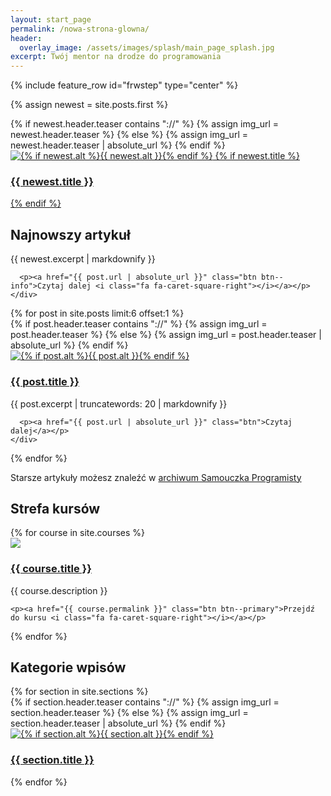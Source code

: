 ```yaml
---
layout: start_page
permalink: /nowa-strona-glowna/
header:
  overlay_image: /assets/images/splash/main_page_splash.jpg
excerpt: Twój mentor na drodze do programowania
---
```


{% include feature_row id="frwstep" type="center" %}

{% assign newest = site.posts.first %}

<div class="feature__wrapper">
  <div class="feature__item--left">
    <div class="archive__item">
      {% if newest.header.teaser contains "://" %}
        {% assign img_url = newest.header.teaser %}
      {% else %}
        {% assign img_url = newest.header.teaser | absolute_url %}
      {% endif %}
      <div class="archive__item-teaser c_item-teaser">
          <a href="{{ newest.url | absolute_url }}">
              <img src="{{ img_url }}" alt="{% if newest.alt %}{{ newest.alt }}{% endif %}">
              {% if newest.title %}
                  <h3 class="c_item-teaser-title">
                      {{ newest.title }}
                  </h3>
              {% endif %}
          </a>
      </div>
    </div>
	<div class="archive__item-body">
      <h2 class="archive__item-title c_item-title">Najnowszy artykuł</h2>
      <div class="archive__item-excerpt">
        {{ newest.excerpt | markdownify }}
      </div>

      <p><a href="{{ post.url | absolute_url }}" class="btn btn--info">Czytaj dalej <i class="fa fa-caret-square-right"></i></a></p>
    </div>
  </div>
</div>

<div class="feature__wrapper">
  {% for post in site.posts limit:6 offset:1 %}
    <div class="feature__item">
      <div class="archive__item">
        {% if post.header.teaser contains "://" %}
          {% assign img_url = post.header.teaser %}
        {% else %}
          {% assign img_url = post.header.teaser | absolute_url %}
        {% endif %}
        <div class="archive__item-teaser c_item-teaser">
          <a href="{{ post.url | absolute_url }}">
            <img src="{{ img_url }}" alt="{% if post.alt %}{{ post.alt }}{% endif %}">
            <h3 class="c_item-teaser-title">
              {{ post.title }}
            </h3>
          </a>
        </div>
      </div>
      <div class="archive__item-excerpt">
        {{ post.excerpt | truncatewords: 20 | markdownify }}
      </div>

      <p><a href="{{ post.url | absolute_url }}" class="btn">Czytaj dalej</a></p>
    </div>
  {% endfor %}

  <div class="feature__item--center">
    <div class="archive__item">
      <div class="archive__item-excerpt">
        <p>Starsze artykuły możesz znaleźć w <a href="{{ '/archiwum/' | absolute_url }}"><i class="fa fa-archive"></i> archiwum Samouczka Programisty</a></p>
      </div>
    </div>
  </div>
</div>

<div class="feature__wrapper">
  <div class="feature__item--center">
    <div class="archive__item">
      <div class="archive__item-body">
        <h2 class="archive__item-title">Strefa kursów</h2>
      </div>
    </div>
  </div>
</div>

<div class="feature__wrapper">
{% for course in site.courses %}
  <div class="feature__item">
    <div class="archive__item">
      <div class="archive__item-teaser c_item-teaser">
        <a href="{{ course.permalink }}">
          <img src="{{ course.header.teaser }}">
          <h3 class="c_item-teaser-title">{{ course.title }}</h3>
        </a>
      </div>
    </div>
    <div class="archive__item-excerpt">
      {{ course.description }}
    </div>

    <p><a href="{{ course.permalink }}" class="btn btn--primary">Przejdź do kursu <i class="fa fa-caret-square-right"></i></a></p>
  </div>
{% endfor %}
</div>

<div class="feature__wrapper">
  <div class="feature__item--center">
    <div class="archive__item">
      <div class="archive__item-body">
        <h2 class="archive__item-title">Kategorie wpisów</h2>
      </div>
    </div>
  </div>
</div>

<div class="feature__wrapper">
  {% for section in site.sections %}
    <div class="feature__item">
      <div class="archive__item">
        {% if section.header.teaser contains "://" %}
          {% assign img_url = section.header.teaser %}
        {% else %}
          {% assign img_url = section.header.teaser | absolute_url %}
        {% endif %}
        <div class="archive__item-teaser c_item-teaser">
          <a href="{{ section.url | absolute_url }}">
            <img src="{{ img_url }}" alt="{% if section.alt %}{{ section.alt }}{% endif %}">
            <h3 class="c_item-teaser-title">
              {{ section.title }}
            </h3>
          </a>
        </div>
        <div class="archive__item-body">
          <p></p>
        </div>
      </div>
    </div>
  {% endfor %}
</div>
